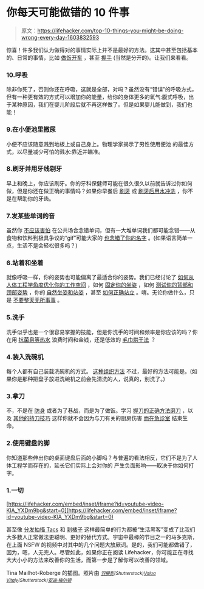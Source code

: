 # 你每天可能做错的 10 件事

> 原文：<https://lifehacker.com/top-10-things-you-might-be-doing-wrong-every-day-1603832593>

惊喜！许多我们认为做得对的事情实际上并不是最好的方法。这其中甚至包括基本的、日常的事情，比如 [做饭](https://lifehacker.com/the-stupid-things-you-do-in-the-kitchen-and-how-to-fix-5903931)[开车](http://lifehacker.com/top-10-ways-to-become-a-better-driver-1596820145) ，甚至 [握手](http://lifehacker.com/avoid-these-five-mistakes-and-never-give-a-bad-handshak-1178784076) (当然是分开的)。让我们来看看。



### 10.呼吸

除非你死了，否则你还在呼吸，这就是全部，对吗？虽然没有“错误”的呼吸方式，但有一种更有效的方式可以增加你的能量，给你的身体更多的氧气:腹式呼吸，出于某种原因，我们在婴儿阶段后就不再这样做了。但是如果婴儿能做到，我们也能！

### 9.在小便池里撒尿

小便不应该随意溅到地板上或自己身上。物理学家揭示了男性使用便池 的最佳方式，以尽量减少可怕的溅水:靠近并瞄准。

### 8.刷牙并用牙线剔牙

早上和晚上，你应该刷牙。你的牙科保健师可能在很久很久以前就告诉过你如何做，但是你还在做正确的事情吗？如果你早餐后 [刷牙](http://lifehacker.com/brush-your-teeth-before-breakfast-or-30-minutes-afterw-5991833) 或 [刷牙后用水冲洗](http://lifehacker.com/dont-rinse-your-mouth-out-after-brushing-your-teeth-5978107) ，你不是在帮助你的牙齿。

### 7.发某些单词的音

虽然你 [不应该害怕](http://lifehacker.com/dont-fear-mispronouncing-words-in-public-youll-remembe-1576703096) 在公共场合念错单词，但有一大堆单词我们都可能念错——从食物和饮料到极具争议的“gif”可能大家的 [也念错了你的名字](http://lifehacker.com/namez-makes-sure-no-one-mispronounces-your-name-again-1599754013) 。(如果语言简单一点，生活不是会轻松很多吗？)

### 6.站着和坐着

就像呼吸一样，你的姿势也可能偏离了最适合你的姿势。我们已经讨论了 [如何从人体工程学角度优化你的工作空间](http://lifehacker.com/how-to-ergonomically-optimize-your-workspace-30833302) ，如何 [固定你的坐姿](http://lifehacker.com/fix-your-posture-with-this-animated-guide-to-sitting-ri-1153760827) ，如何 [测试你的背部和颈部姿势](http://lifehacker.com/test-your-back-and-neck-posture-against-a-wall-5833519) ，你的 [自然坐姿和站姿](http://lifehacker.com/restore-your-natural-sitting-and-standing-posture-and-g-5990775) ，甚至 [如何正确站立](http://lifehacker.com/you-might-be-standing-all-wrong-heres-how-to-fix-your-1563852805) 。唷。无论你做什么，只是 [不要整天无所事事](http://lifehacker.com/how-sitting-all-day-is-damaging-your-body-and-how-you-c-5879536) 。

### 5.洗手

洗手似乎也是一个很容易掌握的技能，但是你洗手的时间和频率是你应该的吗？你在用 [抗菌皂](https://lifehacker.com/how-you-should-wash-your-hands-1449402513)[等热水](http://lifehacker.com/dont-wait-for-hot-water-to-wash-your-hands-5380415) 浪费时间和金钱，还是低效的 [毛巾烘干法](http://lifehacker.com/stop-wasting-paper-towels-with-the-shake-and-fold-techn-5907070) ？

### 4.装入洗碗机

每个人都有自己装载洗碗机的方式。 [这种组织方法](http://lifehacker.com/the-proper-way-to-load-your-dishwasher-for-the-cleanest-1284209586) 不过，最好的方法可能是。(如果你是那种把盘子放进洗碗机之前会先清洗的人，说真的，别洗了。)

### 3.拿刀

不，不是在 [防身](http://lifehacker.com/basic-self-defense-moves-anyone-can-do-and-everyone-sh-5825528) 或者为了巷战，而是为了做饭。学习 [握刀的正确方法](http://lifehacker.com/save-time-cooking-by-learning-the-proper-knife-grips-a-5836515)[磨刀](http://lifehacker.com/how-do-i-sharpen-a-kitchen-knife-30809323) ，以及 [其他的持刀技巧](http://lifehacker.com/increase-kitchen-efficiency-by-learning-basic-knife-han-5480722) 这样你就不会因为与刀有关的厨房伤害 [而在急诊室](http://lifehacker.com/keep-your-knives-sharp-dull-knives-cause-more-injuries-5849430) 结束生命。

### 2.使用键盘的脚

你知道那些伸出你的桌面键盘后面的小脚吗？与普遍的看法相反，它们不是为了人体工程学而存在的，延长它们实际上会对你的 产生负面影响——取决于你如何打字。

### 1.一切

 [https://lifehacker.com/embed/inset/iframe?id=youtube-video-KlA_YXDm9bg&start=0](https://lifehacker.com/embed/inset/iframe?id=youtube-video-KlA_YXDm9bg&start=0) 

甚至像 [分发抽搐 Tacs](http://lifehacker.com/get-a-single-tic-tac-out-of-the-box-every-time-5938084) 和 [剥橘子](http://lifehacker.com/dont-peel-oranges-quickly-unroll-them-in-a-strip-inst-1475560174) 这样最简单的行为都被“生活黑客”变成了比我们大多数人正常做法更聪明、更好的替代方式。宇宙中最棒的节目之一的马多克斯，在上面 NSFW 的视频中对其中的几个问题大放厥词。是的，我们可能都做错了，因为，嗯，人无完人。尽管如此，如果你正在阅读 Lifehacker，你可能正在寻找大大小小的方法来改善你的生活，而第一步是了解你可以改善的领域。

Tina Mailhot-Roberge 的插图。照片由 [<small>*羽摄影*</small>](http://www.shutterstock.com/pic.mhtml?id=149247359)<small>*(Shutterstock)*</small>[<small>*Valua Vitaly*</small>](http://www.shutterstock.com/cat.mhtml?lang=en&search_source=search_form&version=llv1&anyorall=all&safesearch=1&searchterm=hand+washing&search_group=&orient=&search_cat=&searchtermx=&photographer_name=&people_gender=&people_age=&people_ethnicity=&people_number=&commercial_ok=&color=&show_color_wheel=1#id=74615794&src=7f74d6b8896589bb7761b120aaca4ed7-16-82)<small>*(Shutterstock)*</small>[<small>*安迪·梅尔顿*</small>](http://www.flickr.com/photos/trekkyandy/5434158031/)<small></small>